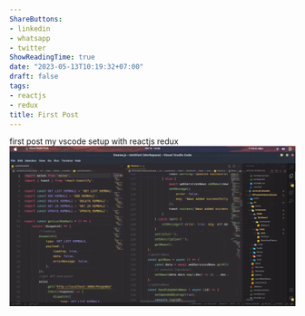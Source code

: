 ```yaml
---
ShareButtons:
- linkedin
- whatsapp
- twitter
ShowReadingTime: true
date: "2023-05-13T10:19:32+07:00"
draft: false
tags:
- reactjs
- redux
title: First Post
---
```


first post my vscode setup with reactjs redux
![vscodesetup](./vscodesetup-first.png)
